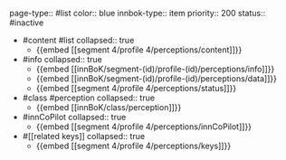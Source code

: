 page-type:: #list
color:: blue
innbok-type:: item
priority:: 200
status:: #inactive

- #content #list
  collapsed:: true
	- {{embed [[segment 4/profile 4/perceptions/content]]}}
- #info
  collapsed:: true
	- {{embed [[innBoK/segment-(id)/profile-(id)/perceptions/info]]}}
	- {{embed [[innBoK/segment-(id)/profile-(id)/perceptions/data]]}}
	- {{embed [[segment 4/profile 4/perceptions/status]]}}
- #class #perception
  collapsed:: true
	- {{embed [[innBoK/class/perception]]}}
- #innCoPilot
  collapsed:: true
	- {{embed [[segment 4/profile 4/perceptions/innCoPilot]]}}
- #[[related keys]]
  collapsed:: true
	- {{embed [[segment 4/profile 4/perceptions/keys]]}}


